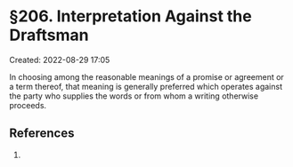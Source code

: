 # §206. Interpretation Against the Draftsman
Created: 2022-08-29 17:05

In choosing among the reasonable meanings of a promise or agreement or a term thereof, that meaning is generally preferred which operates against the party who supplies the words or from whom a writing otherwise proceeds.



## References

1. 